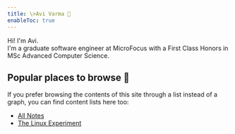 ```yaml
---
title: \>Avi Varma 💾
enableToc: true
---
```


Hi! I'm Avi. <br>
I'm a graduate software engineer at MicroFocus with a First Class Honors in MSc Advanced Computer Science.

## Popular places to browse 🧭
If you prefer browsing the contents of this site through a list instead of a graph, you can find content lists here too:

- [All Notes](/notes)
- [The Linux Experiment](/tags/Linux)

